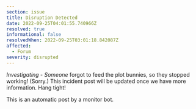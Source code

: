 ```yaml
---
section: issue
title: Disruption Detected
date: 2022-09-25T04:01:55.740966Z
resolved: true
informational: false
resolvedWhen: 2022-09-25T03:01:18.842087Z
affected:
  - Forum
severity: disrupted
---
```

*Investigating* - _Someone_ forgot to feed the plot bunnies, so they stopped working! (Sorry.) This incident post will be updated once we have more information. Hang tight!

This is an automatic post by a monitor bot.
        